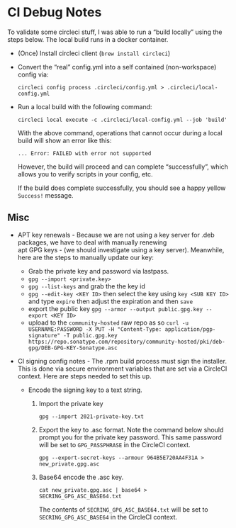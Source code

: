 CI Debug Notes
================
To validate some circleci stuff, I was able to run a “build locally” using the steps below.
The local build runs in a docker container.

  * (Once) Install circleci client (`brew install circleci`)

  * Convert the “real” config.yml into a self contained (non-workspace) config via:

        circleci config process .circleci/config.yml > .circleci/local-config.yml

  * Run a local build with the following command:
          
        circleci local execute -c .circleci/local-config.yml --job 'build'

    With the above command, operations that cannot occur during a local build will show an error like this:
     
      ```
      ... Error: FAILED with error not supported
      ```
    
      However, the build will proceed and can complete “successfully”, which allows you to verify scripts in your config, etc.
      
      If the build does complete successfully, you should see a happy yellow `Success!` message.

Misc
----

* APT key renewals - Because we are not using a key server for .deb packages, we have to deal with manually renewing  
  apt GPG keys - (we should investigate using a key server). Meanwhile, here are the steps to manually update our key:

    - Grab the private key and password via lastpass.
    - `gpg --import <private.key>`
    - `gpg --list-keys` and grab the the key id
    - `gpg --edit-key <KEY ID>` then select the key using `key <SUB KEY ID>` and type `expire` then adjust the expiration and then `save`
    - export the public key `gpg --armor --output public.gpg.key --export <KEY ID>`
    - upload to the `community-hosted` raw repo as so `curl -u USERNAME:PASSWORD -X PUT -H "Content-Type: application/pgp-signature" -T public.gpg.key https://repo.sonatype.com/repository/community-hosted/pki/deb-
      gpg/DEB-GPG-KEY-Sonatype.asc`

* CI signing config notes - The .rpm build process must sign the installer. This is done via secure environment variables
  that are set via a CircleCI context. Here are steps needed to set this up.

    - Encode the signing key to a text string.

        1. Import the private key

               gpg --import 2021-private-key.txt

        2. Export the key to .asc format.
           Note the command below should prompt you for the private key password. This same password will be set to
           `GPG_PASSPHRASE` in the CircleCI context.

               gpg --export-secret-keys --armour 964B5E720AA4F31A > new_private.gpg.asc    

        3. Base64 encode the .asc key.

               cat new_private.gpg.asc | base64 > SECRING_GPG_ASC_BASE64.txt

           The contents of `SECRING_GPG_ASC_BASE64.txt` will be set to `SECRING_GPG_ASC_BASE64` in the CircleCI context.

